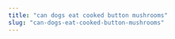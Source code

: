 ```yaml
---
title: "can dogs eat cooked button mushrooms"
slug: "can-dogs-eat-cooked-button-mushrooms"
---
```


